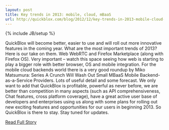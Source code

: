 ```yaml
---
layout: post
title: Key trends in 2013: mobile, cloud, mBaaS
url: http://quickblox.com/blog/2012/12/key-trends-in-2013-mobile-cloud-mbaas/
---
```

{% include JB/setup %}<p>  QuickBlox will become better, easier to use and will roll out more innovative features in the coming year.  What are the most important trends of 2013?  Here is our take on them.  Web
 WebRTC and Firefox Marketplace (along with Firefox OS).  Very important – watch this space seeing how web is starting to play a bigger role with better browser, OS and mobile integration.  For the mobile cloud backends world there is a very good roundup by Miko Matsumura: Series A Crunch Will Wash Out Small MBaaS Mobile Backend-as-a-Service Providers.  Lots of useful detail and some forecast.  We only want to add that QuickBlox is profitable, powerful as never before, we are better than competition in many aspects (such as API comprehensiveness, Chat features, cross platform coverage), have a great active user base of developers and enterprises using us along with some plans for rolling out new exciting features and opportunities for our users in beginning 2013.  So QuickBlox is there to stay.  Stay tuned for updates.<br />
<p><a href="http://quickblox.com/blog/2012/12/key-trends-in-2013-mobile-cloud-mbaas/">Read Full Story</a></p>
